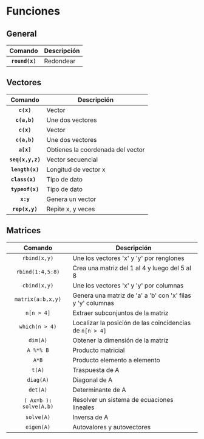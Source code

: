# Funciones

## General

| Comando | Descripción |
| :---: | ------------- |
|**` round(x) `** | Redondear  |

## Vectores

| Comando | Descripción |
| :---: | ------------- |
|**`c(x)`**| Vector  |
|**`c(a,b)`**| Une dos vectores|
|**`c(x)`**|Vector 
|**`c(a,b)`**| Une dos vectores |
|**`a[x]`**| Obtienes la coordenada del vector |
|**`seq(x,y,z)`**| Vector secuencial |
|**`length(x)`**| Longitud de vector x |
|**`class(x) `**| Tipo de dato |
|**`typeof(x)`**| Tipo de dato |
|**`x:y`**| Genera un vector |
|**`rep(x,y)`**| Repite x, y veces |


## Matrices

| Comando | Descripción |
| :---: | ------------- |
|`rbind(x,y)`| Une los vectores 'x' y 'y' por renglones|
|`rbind(1:4,5:8)`| Crea una matriz del 1 al 4 y luego del 5 al 8|
|`cbind(x,y)`| Une los vectores 'x' y 'y' por columnas|
|`matrix(a:b,x,y)`| Genera una matriz de 'a' a 'b' con 'x' filas y 'y' columnas|
|`n[n > 4]`| Extraer subconjuntos de la matriz|
|`which(n > 4)`| Localizar la posición de las coincidencias de `n[n > 4] `|
|`dim(A)`| Obtener la dimensión de la matriz|
|`A %*% B`| Producto matricial|
|`A*B`| Producto elemento a elemento|
|`t(A)`| Traspuesta de A|
|`diag(A)`| Diagonal de A|
|`det(A)`| Determinante de A|
|`( Ax=b ): solve(A,b)`| Resolver un sistema de ecuaciones lineales|
|`solve(A)`| Inversa de A|
|`eigen(A)`| Autovalores y autovectores|
